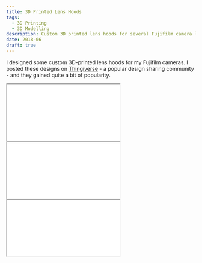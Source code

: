 ```yaml
---
title: 3D Printed Lens Hoods
tags:
  - 3D Printing
  - 3D Modelling
description: Custom 3D printed lens hoods for several Fujifilm camera lenses
date: 2018-06
draft: true
---
```


I designed some custom 3D-printed lens hoods for my Fujifilm cameras. I posted these designs on [Thingiverse](https://www.thingiverse.com/thing:2844334) - a popular design sharing community - and they gained quite a bit of popularity.

<div class="iframe-container model">
<iframe src="/3D_models/lens_hood_18_1.4.gltf"></iframe>
</div>

<div class="iframe-container model">
<iframe src="/3D_models/lens_hood_23_2.gltf"></iframe>
</div>

<div class="iframe-container model">
<iframe src="/3D_models/lens_hood_56_1.2.gltf"></iframe>
</div>
